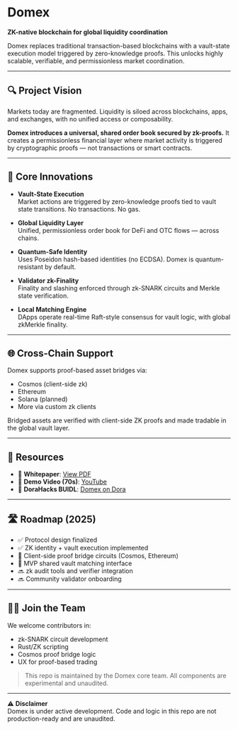 # Domex

**ZK-native blockchain for global liquidity coordination**

Domex replaces traditional transaction-based blockchains with a vault-state execution model triggered by zero-knowledge proofs. This unlocks highly scalable, verifiable, and permissionless market coordination.

---

## 🔍 Project Vision

Markets today are fragmented. Liquidity is siloed across blockchains, apps, and exchanges, with no unified access or composability.

**Domex introduces a universal, shared order book secured by zk-proofs.** It creates a permissionless financial layer where market activity is triggered by cryptographic proofs — not transactions or smart contracts.

---

## 🧠 Core Innovations

- **Vault-State Execution**  
  Market actions are triggered by zero-knowledge proofs tied to vault state transitions. No transactions. No gas.

- **Global Liquidity Layer**  
  Unified, permissionless order book for DeFi and OTC flows — across chains.

- **Quantum-Safe Identity**  
  Uses Poseidon hash-based identities (no ECDSA). Domex is quantum-resistant by default.

- **Validator zk-Finality**  
  Finality and slashing enforced through zk-SNARK circuits and Merkle state verification.

- **Local Matching Engine**  
  DApps operate real-time Raft-style consensus for vault logic, with global zkMerkle finality.

---

## 🌐 Cross-Chain Support

Domex supports proof-based asset bridges via:

- Cosmos (client-side zk)
- Ethereum
- Solana (planned)
- More via custom zk clients

Bridged assets are verified with client-side ZK proofs and made tradable in the global vault layer.

---

## 🔗 Resources

- 📜 **Whitepaper**: [View PDF](https://drive.google.com/file/d/1RMk1m5Gdf2j2qI8C4HQVNZuIdbX-yCbT/view?usp=drive_link)
- 🎥 **Demo Video (70s)**: [YouTube](https://www.youtube.com/watch?v=h6hQoVIQCpM)
- 📘 **DoraHacks BUIDL**: [Domex on Dora](https://dorahacks.io/buidl/28435)

---


## 🛣️ Roadmap (2025)

- ✅ Protocol design finalized  
- ✅ ZK identity + vault execution implemented  
- 🔄 Client-side proof bridge circuits (Cosmos, Ethereum)  
- 🔄 MVP shared vault matching interface  
- 🔜 zk audit tools and verifier integration  
- 🔜 Community validator onboarding  

---

## 🧑‍💻 Join the Team

We welcome contributors in:

- zk-SNARK circuit development  
- Rust/ZK scripting  
- Cosmos proof bridge logic  
- UX for proof-based trading  

> This repo is maintained by the Domex core team. All components are experimental and unaudited.

---

⚠️ **Disclaimer**  
Domex is under active development. Code and logic in this repo are not production-ready and are unaudited.
